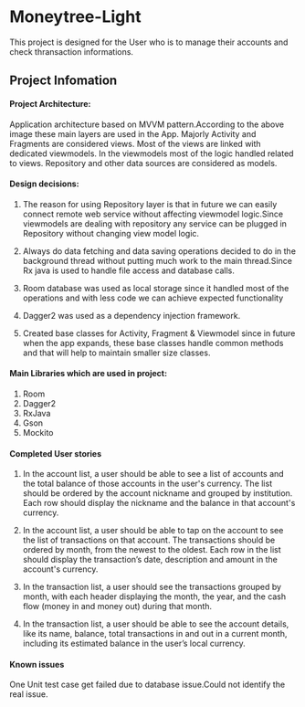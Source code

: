 # Moneytree-Light
This project is designed for the User who is to manage their accounts and check thransaction informations.
## Project Infomation 

#### Project Architecture:

 Application architecture based on MVVM pattern.According to the above image these main layers are used in the App. Majorly Activity and Fragments are considered views. Most of the views are linked with dedicated viewmodels. In the viewmodels most of the logic handled related to views.
Repository and other data sources are considered as models.

#### Design decisions:

1) The reason for using Repository layer is that in future we can easily connect remote web service without affecting viewmodel logic.Since viewmodels are dealing with repository any service can be plugged in Repository without changing view model logic. 

2) Always do data fetching and data saving operations decided to do in the background thread without putting much work to the main thread.Since Rx java is used to handle file access and database calls. 

3) Room database was used as local storage since it handled most of the operations and with less code we can achieve expected functionality

4) Dagger2 was used as a dependency injection framework.

5) Created base classes for Activity, Fragment & Viewmodel since in future when the app expands, these base classes handle common methods and that will help to maintain smaller size classes.

#### Main Libraries which are used in project:

1. Room
2. Dagger2
3. RxJava
4. Gson
5. Mockito

#### Completed User stories
1. In the account list, a user should be able to see a list of accounts and the total balance of those accounts in the user's currency. The list should be ordered by the account nickname and grouped by institution. Each row should display the nickname and the balance in that account's currency.

2. In the account list, a user should be able to tap on the account to see the list of transactions on that account. The transactions should be ordered by month, from the newest to the oldest. Each row in the list should display the transaction’s date, description and amount in the account's currency.
3. In the transaction list, a user should see the transactions grouped by month, with each header displaying the month, the year, and the cash flow (money in and money out) during that month.
4. In the transaction list, a user should be able to see the account details, like its name, balance, total transactions in and out in a current month, including its estimated balance in the user’s local currency.

#### Known issues
One Unit test case get failed due to database issue.Could not identify the real issue.
